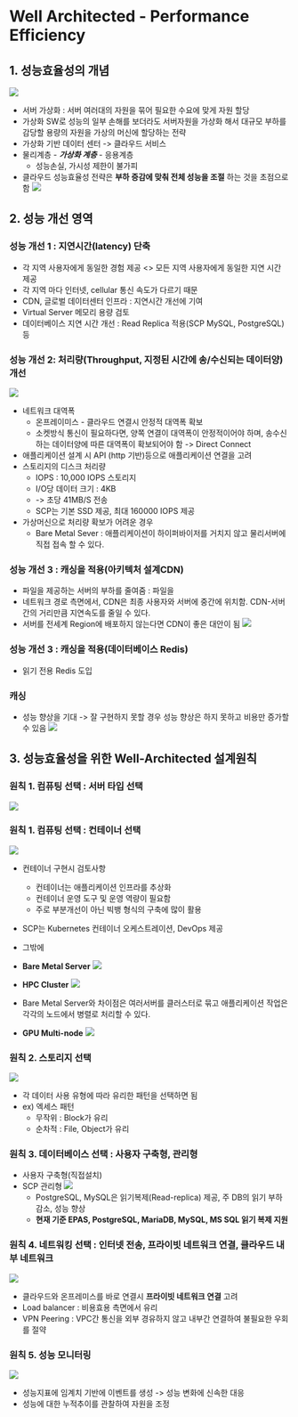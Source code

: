 # Well Architected - Performance Efficiency


## 1. 성능효율성의 개념
 ![](/img/performanceEfficiency001.png)
 - 서버 가상화 : 서버 여러대의 자원을 묶어 필요한 수요에 맞게 자원 할당
 - 가상화 SW로 성능의 일부 손해를 보더라도 서버자원을 가상화 해서 대규모 부하를 감당할 용량의 자원을 가상의 머신에 할당하는 전략
 - 가상화 기반 데이터 센터 -> 클라우드 서비스
 - 물리계층 - ***가상화 계층*** - 응용계층
    * 성능손실, 가시성 제한이 불가피
 - 클라우드 성능효율성 전략은 **부하 증감에 맞춰 전체 성능을 조절** 하는 것을 초점으로 함
 ![](/img/performanceEfficiency002.png)
 
## 2. 성능 개선 영역

### 성능 개선 1 : 지연시간(latency) 단축
 - 각 지역 사용자에게 동일한 경험 제공 <> 모든 지역 사용자에게 동일한 지연 시간 제공
 - 각 지역 마다 인터넷, cellular 통신 속도가 다르기 때문
 - CDN, 글로벌 데이터센터 인프라 : 지연시간 개선에 기여
 - Virtual Server 메모리 용량 검토 
 - 데이터베이스 지연 시간 개선 : Read Replica 적용(SCP MySQL, PostgreSQL) 등
 
### 성능 개선 2: 처리량(Throughput, 지정된 시간에 송/수신되는 데이터양) 개선 
 ![](/img/performanceEfficiency003.png)
 - 네트워크 대역폭
    * 온프레이미스 - 클라우드 연결시 안정적 대역폭 확보
    * 소켓방식 통신이 필요하다면, 양쪽 연결이 대역폭이 안정적이어야 하며, 송수신하는 데이터양에 따른 대역폭이 확보되어야 함 -> Direct Connect 
 - 애플리케이션 설계 시 API (http 기반)등으로 애플리케이션 연결을 고려
 - 스토리지의 디스크 처리량
    * IOPS : 10,000 IOPS 스토리지
    * I/O당 데이터 크기 : 4KB
    * -> 초당 41MB/S 전송
    * SCP는 기본 SSD 제공, 최대 160000 IOPS 제공
 - 가상머신으로 처리량 확보가 어려운 경우
    * Bare Metal Sever : 애플리케이션이 하이퍼바이저를 거치지 않고 물리서버에 직접 접속 할 수 있다.
 
 ### 성능 개선 3 : 캐싱을 적용(아키텍처 설계CDN)
 - 파일을 제공하는 서버의 부하를 줄여줌 : 파일을 
 - 네트워크 경로 측면에서, CDN은 최종 사용자와 서버에 중간에 위치함. CDN-서버간의 거리만큼 지연속도를 줄일 수 있다. 
  - 서버를 전세계 Region에 배포하지 않는다면 CDN이 좋은 대안이 됨
  ![](/img/performanceEfficiency004.png)  

### 성능 개선 3 : 캐싱을 적용(데이터베이스 Redis)
 - 읽기 전용 Redis 도입

### 캐싱
 - 성능 향상을 기대 -> 잘 구현하지 못할 경우 성능 향상은 하지 못하고 비용만 증가할 수 있음
 ![](/img/performanceEfficiency005.png)  

## 3. 성능효율성을 위한 Well-Architected 설계원칙

### 원칙 1. 컴퓨팅 선택 : 서버 타입 선택
![](/img/performanceEfficiency006.png)   

### 원칙 1. 컴퓨팅 선택 : 컨테이너 선택
 ![](/img/performanceEfficiency007.png)   
 - 컨테이너 구현시 검토사항
    * 컨테이너는 애플리케이션 인프라를 추상화
    * 컨테이너 운영 도구 및 운영 역량이 필요함
    * 주로 부분개선이 아닌 빅뱅 형식의 구축에 많이 활용
 - SCP는 Kubernetes 컨테이너 오케스트레이션, DevOps 제공

 - 그밖에
 - **Bare Metal Server**
 ![](/img/performanceEfficiency008.png)   
 - **HPC Cluster**
 ![](/img/performanceEfficiency009.png)   
 - Bare Metal Server와 차이점은 여러서버를 클러스터로 묶고 애플리케이션 작업은 각각의 노드에서 병렬로 처리할 수 있다.
 - **GPU Multi-node**
 ![](/img/performanceEfficiency010.png)   
 
 ### 원칙 2. 스토리지 선택
 ![](/img/performanceEfficiency011.png)   
  - 각 데이터 사용 유형에 따라 유리한 패턴을 선택하면 됨
  - ex) 엑세스 패턴
    * 무작위 : Block가 유리
    * 순차적 : File, Object가 유리
   
### 원칙 3. 데이터베이스 선택 : 사용자 구축형, 관리형
 - 사용자 구축형(직접설치)
 - SCP  관리형
 ![](/img/performanceEfficiency012.png)   
    * PostgreSQL, MySQL은 읽기복제(Read-replica) 제공, 주 DB의 읽기 부하 감소, 성능 향상
    * **현재 기준 EPAS, PostgreSQL, MariaDB, MySQL, MS SQL 읽기 복제 지원**

### 원칙 4. 네트워킹 선택 : 인터넷 전송, 프라이빗 네트워크 연결, 클라우드 내부 네트워크
 ![](/img/performanceEfficiency013.png)   
 - 클라우드와 온프레미스를 바로 연결시 **프라이빗 네트워크 연결** 고려
 - Load balancer : 비용효용 측면에서 유리
 - VPN Peering : VPC간 통신을 외부 경유하지 않고 내부간 연결하여 불필요한 우회를 절약


### 원칙 5. 성능 모니터링
![](/img/performanceEfficiency014.png)   
 - 성능지표에 임계치 기반에 이벤트를 생성 -> 성능 변화에 신속한 대응
 - 성능에 대한 누적추이를 관찰하여 자원을 조정